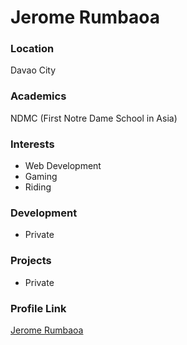 # Jerome Rumbaoa

### Location

Davao City

### Academics

NDMC (First Notre Dame School in Asia)

### Interests

- Web Development
- Gaming
- Riding

### Development

- Private

### Projects

- Private

### Profile Link

[Jerome Rumbaoa](https://github.com/jerumbaoa)
